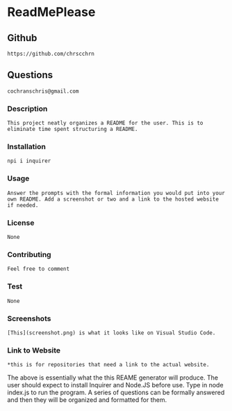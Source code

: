 
# ReadMePlease

    
## Github
    https://github.com/chrscchrn

## Questions
    cochranschris@gmail.com

### Description
    This project neatly organizes a README for the user. This is to eliminate time spent structuring a README.

### Installation
    npi i inquirer

### Usage
    Answer the prompts with the formal information you would put into your own README. Add a screenshot or two and a link to the hosted website if needed.

### License
    None

### Contributing
    Feel free to comment

### Test
    None

### Screenshots
    [This](screenshot.png) is what it looks like on Visual Studio Code.

### Link to Website
    *this is for repositories that need a link to the actual website.       

The above is essentially what the this REAME generator will produce. The user should expect to install Inquirer and Node.JS before use. Type in node index.js to run the program. A series of questions can be formally answered and then they will be organized and formatted for them.